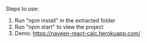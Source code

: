 Steps to use:

1) Run "npm install" in the extracted folder
2) Run "npm start" to view the project
3) Demo: https://naveen-react-calc.herokuapp.com/

